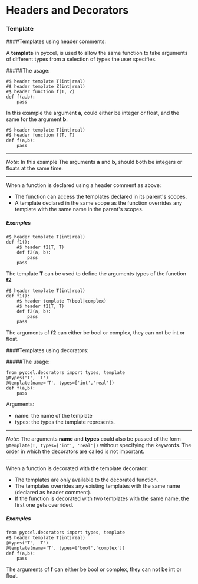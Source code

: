# Headers and Decorators

### Template
####Templates using header comments:

A **template** in pyccel, is used to allow the same function to take arguments of different types from a selection of types the user specifies.

#####The usage:
```
#$ header template T(int|real)
#$ header template Z(int|real)
#$ header function f(T, Z)
def f(a,b):
	pass
```
In this example the argument **a**, could either be integer or float, and the same for the argument **b**.

```
#$ header template T(int|real)
#$ header function f(T, T)
def f(a,b):
	pass
```
---
*Note:*
In this example The arguments **a** and **b**, should both be integers or floats at the same time.

---
When a function is declared using a header comment as above:
- The function can access the templates declared in its parent's scopes.
- A template declared in the same scope as the function overrides any template with the same name in the parent's scopes.
##### Examples
```
#$ header template T(int|real)
def f1():
	#$ header f2(T, T)
	def f2(a, b):
		pass
	pass
```
The template **T** can be used to define the arguments types of the function **f2**
```
#$ header template T(int|real)
def f1():
	#$ header template T(bool|complex)
	#$ header f2(T, T)
	def f2(a, b):
		pass
	pass
```
The arguments of **f2** can either be bool or complex, they can not be int or float.

####Templates using decorators:

#####The usage:
```
from pyccel.decorators import types, template
@types('T', 'T')
@template(name='T', types=['int','real'])
def f(a,b):
	pass
```
Arguments:
- name: the name of the template
- types: the types the tamplate represents.

---
*Note:*
The arguments **name** and **types** could also be passed of the form `@template(T, types=['int', 'real'])` without specifying the keywords.
The order in which the decorators are called is not important.

---

When  a function is decorated with the template decorator:
- The templates are only available to the decorated function.
- The templates overrides any existing templates with the same name (declared as header comment).
- If the function is decorated with two templates with the same name, the first one gets overrided.
##### Examples
```
from pyccel.decorators import types, template
#$ header template T(int|real)
@types('T', 'T')
@template(name='T', types=['bool','complex'])
def f(a,b):
	pass
```
The arguments of **f** can either be bool or complex, they can not be int or float.
